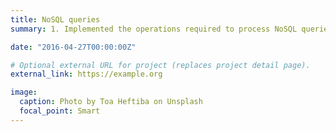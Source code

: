 ```yaml
---
title: NoSQL queries
summary: 1. Implemented the operations required to process NoSQL queries with Java 2.Executed NoSQL queries such as add, minus, multiply, divide, search, average and Cartesian product

date: "2016-04-27T00:00:00Z"

# Optional external URL for project (replaces project detail page).
external_link: https://example.org

image:
  caption: Photo by Toa Heftiba on Unsplash
  focal_point: Smart
---
```

